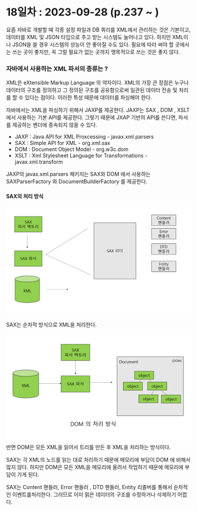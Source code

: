 # 18일차 : 2023-09-28 (p.237 ~ )

요즘 자바로 개발할 때 각종 설정 파일과 DB 쿼리를 XML에서 관리하는 것은 
기본이고, 데이터를 XML 및 JSON 타입으로 주고 받는 시스템도 늘어나고 있다.
하지만 XML이나 JSON을 쓸 경우 시스템의 성능이 안 좋아질 수도 있다.
필요에 따라 써야 할 곳에서는 쓰는 곳이 좋지만, 꼭 그럴 필요가 없는 곳까지
맹목적으로 쓰는 것은 좋지 않다. 


### 자바에서 사용하는 XML 파서의 종류는 ?

XML은 eXtensible Markup Language 의 약자이다. XML의 가장 큰 장점은 
누구나 데이터의 구조를 정의하고 그 정의된 구조를 공유함으로써 일관된 데이터 전송 및
처리를 할 수 있다는 점이다. 이러한 특성 때문에 데이터를 파싱해야 한다.

자바에서는 XML을 파싱하기 위해서 JAXP를 제공한다. JAXP는 SAX , DOM , XSLT
에서 사용하는 기본 API를 제공한다. 그렇기 때문에 JXAP 기반의 API를 
쓴다면, 파서를 제공하는 벤더에 종속되지 않을 수 있다.

- JAXP : Java API for XML Proxcessing - javax.xml.parsers
- SAX : Simple API for XML - org.xml.sax
- DOM : Document Object Model - org.w3c.dom
- XSLT : Xml Stylesheet Language for Transformations - javax.xml.transform

JAXP의 javax.xml.parsers 패키지는 SAX와 DOM 에서 사용하는 
SAXParserFactory 와 DocumentBuilderFactory 를 제공한다.


#### SAX의 처리 방식

![img.png](img.png)

SAX는 순차적 방식으로 XML을 처리한다. 


![img_1.png](img_1.png)
반면 DOM은 모든 XML을 읽어서 트리를 만든 후 XML을 처리하는 방식이다.

SAX는 각 XML의 노드를 읽는 대로 처리하기 때문에 메모리에 부담이 DOM 에 비해서 많지 않다.
하지만 DOM은 모든 XML을 메모리에 올려서 작업하기 때문에 메모리에 
부담이 가게 된다. 

SAX는 Content 핸들러, Error 핸들러 , DTD 핸들러, Entity 리졸버를 통해서
순차적인 이벤트를처리한다. 그러므로 이미 밁은 데이터의 구조를 수정하거나 
삭제하기 어렵다.